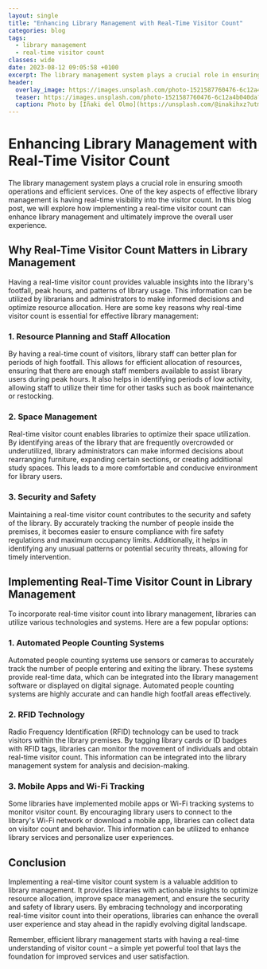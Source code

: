 ```yaml
---
layout: single
title: "Enhancing Library Management with Real-Time Visitor Count"
categories: blog
tags:
  - library management
  - real-time visitor count
classes: wide
date: 2023-08-12 09:05:58 +0100
excerpt: The library management system plays a crucial role in ensuring smooth operations and efficient services.
header:
  overlay_image: https://images.unsplash.com/photo-1521587760476-6c12a4b040da?crop=entropy&cs=tinysrgb&fit=max&fm=jpg&ixid=M3w0Nzk0ODB8MHwxfHNlYXJjaHw0fHxsaWJyYXJ5JTIwbWFuYWdlbWVudCUyQyUyMHJlYWwtdGltZSUyMHZpc2l0b3IlMjBjb3VudHxlbnwwfDB8fHwxNjkxODI3NTU4fDA&ixlib=rb-4.0.3&q=80&w=1080
  teaser: https://images.unsplash.com/photo-1521587760476-6c12a4b040da?crop=entropy&cs=tinysrgb&fit=max&fm=jpg&ixid=M3w0Nzk0ODB8MHwxfHNlYXJjaHw0fHxsaWJyYXJ5JTIwbWFuYWdlbWVudCUyQyUyMHJlYWwtdGltZSUyMHZpc2l0b3IlMjBjb3VudHxlbnwwfDB8fHwxNjkxODI3NTU4fDA&ixlib=rb-4.0.3&q=80&w=400
  caption: Photo by [Iñaki del Olmo](https://unsplash.com/@inakihxz?utm_source=peoplecounter&utm_medium=referral) on [Unsplash](https://unsplash.com/?utm_source=peoplecounter&utm_medium=referral)
---
```


# Enhancing Library Management with Real-Time Visitor Count

The library management system plays a crucial role in ensuring smooth operations and efficient services. One of the key aspects of effective library management is having real-time visibility into the visitor count. In this blog post, we will explore how implementing a real-time visitor count can enhance library management and ultimately improve the overall user experience.

## Why Real-Time Visitor Count Matters in Library Management

Having a real-time visitor count provides valuable insights into the library's footfall, peak hours, and patterns of library usage. This information can be utilized by librarians and administrators to make informed decisions and optimize resource allocation. Here are some key reasons why real-time visitor count is essential for effective library management:

### 1. Resource Planning and Staff Allocation

By having a real-time count of visitors, library staff can better plan for periods of high footfall. This allows for efficient allocation of resources, ensuring that there are enough staff members available to assist library users during peak hours. It also helps in identifying periods of low activity, allowing staff to utilize their time for other tasks such as book maintenance or restocking.

### 2. Space Management

Real-time visitor count enables libraries to optimize their space utilization. By identifying areas of the library that are frequently overcrowded or underutilized, library administrators can make informed decisions about rearranging furniture, expanding certain sections, or creating additional study spaces. This leads to a more comfortable and conducive environment for library users.

### 3. Security and Safety

Maintaining a real-time visitor count contributes to the security and safety of the library. By accurately tracking the number of people inside the premises, it becomes easier to ensure compliance with fire safety regulations and maximum occupancy limits. Additionally, it helps in identifying any unusual patterns or potential security threats, allowing for timely intervention.

## Implementing Real-Time Visitor Count in Library Management

To incorporate real-time visitor count into library management, libraries can utilize various technologies and systems. Here are a few popular options:

### 1. Automated People Counting Systems

Automated people counting systems use sensors or cameras to accurately track the number of people entering and exiting the library. These systems provide real-time data, which can be integrated into the library management software or displayed on digital signage. Automated people counting systems are highly accurate and can handle high footfall areas effectively.

### 2. RFID Technology

Radio Frequency Identification (RFID) technology can be used to track visitors within the library premises. By tagging library cards or ID badges with RFID tags, libraries can monitor the movement of individuals and obtain real-time visitor count. This information can be integrated into the library management system for analysis and decision-making.

### 3. Mobile Apps and Wi-Fi Tracking

Some libraries have implemented mobile apps or Wi-Fi tracking systems to monitor visitor count. By encouraging library users to connect to the library's Wi-Fi network or download a mobile app, libraries can collect data on visitor count and behavior. This information can be utilized to enhance library services and personalize user experiences.

## Conclusion

Implementing a real-time visitor count system is a valuable addition to library management. It provides libraries with actionable insights to optimize resource allocation, improve space management, and ensure the security and safety of library users. By embracing technology and incorporating real-time visitor count into their operations, libraries can enhance the overall user experience and stay ahead in the rapidly evolving digital landscape.

Remember, efficient library management starts with having a real-time understanding of visitor count – a simple yet powerful tool that lays the foundation for improved services and user satisfaction.